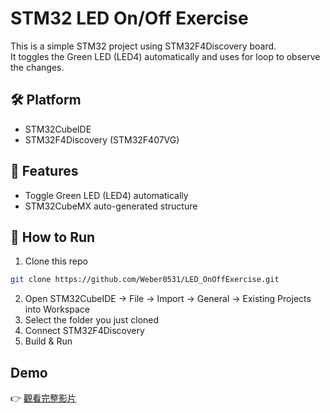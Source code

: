 # STM32 LED On/Off Exercise

This is a simple STM32 project using STM32F4Discovery board.  
It toggles the Green LED (LED4) automatically and uses for loop to observe the changes.

## 🛠️ Platform

- STM32CubeIDE
- STM32F4Discovery (STM32F407VG)

## 🚀 Features

- Toggle Green LED (LED4) automatically
- STM32CubeMX auto-generated structure

## 🧪 How to Run

1. Clone this repo
```bash
git clone https://github.com/Weber0531/LED_OnOffExercise.git
```
2. Open STM32CubeIDE → File → Import → General → Existing Projects into Workspace
3. Select the folder you just cloned
4. Connect STM32F4Discovery
5. Build & Run

## Demo

👉 [觀看完整影片](https://drive.google.com/file/d/1Q5LiskwBIaHnf1F2N5cfWwkXia78emPd/view?usp=sharing)
